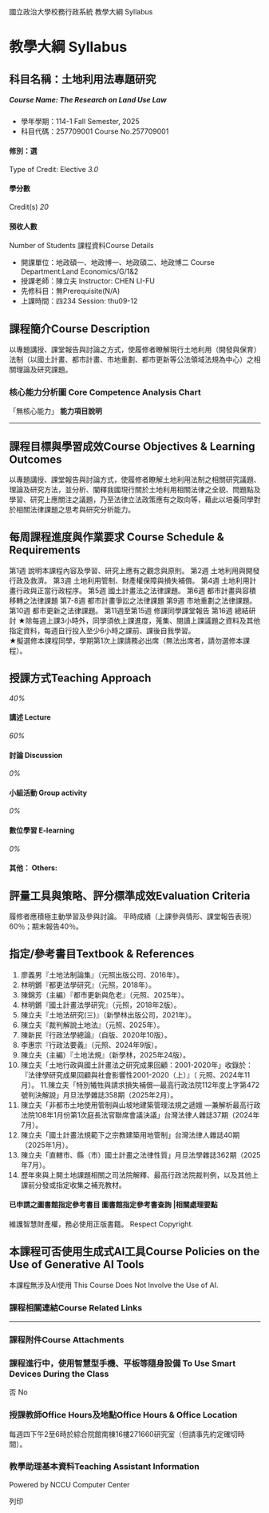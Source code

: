 國立政治大學校務行政系統 教學大綱 Syllabus
# 教學大綱 Syllabus
##  科目名稱：土地利用法專題研究
#####  Course Name: The Research on Land Use Law
  * 學年學期：114-1 Fall Semester, 2025 
  * 科目代碼：257709001 Course No.257709001


#### 修別：選
Type of Credit: Elective 
_3.0_
#### 學分數
Credit(s)
_20_
#### 預收人數
Number of Students
課程資料Course Details
  * 開課單位：地政碩一、地政博一、地政碩二、地政博二 Course Department:Land Economics/G/1&2 
  * 授課老師：陳立夫 Instructor: CHEN LI-FU 
  * 先修科目：無Prerequisite(N/A)
  * 上課時間：四234 Session: thu09-12


##  課程簡介Course Description
以專題講授、課堂報告與討論之方式，使履修者瞭解現行土地利用（開發與保育）法制（以國土計畫、都市計畫、市地重劃、都市更新等公法領域法規為中心）之相關理論及研究課題。
###  核心能力分析圖 Core Competence Analysis Chart
「無核心能力」 
**能力項目說明**
* * *
##  課程目標與學習成效Course Objectives & Learning Outcomes 
以專題講授、課堂報告與討論方式，使履修者瞭解土地利用法制之相關研究議題、理論及研究方法，並分析、闡釋我國現行關於土地利用相關法律之全貌、問題點及學習、研究上應關注之議題，乃至法律立法政策應有之取向等，藉此以培養同學對於相關法律課題之思考與研究分析能力。
##  每周課程進度與作業要求 Course Schedule & Requirements
第1週 說明本課程內容及學習、研究上應有之觀念與原則。
第2週 土地利用與開發行政及救濟。 
第3週 土地利用管制、財產權保障與損失補償。
第4週 土地利用計畫行政與正當行政程序。
第5週 國土計畫法之法律課題。
第6週 都市計畫與容積移轉之法律課題
第7-8週 都市計畫爭訟之法律課題
第9週 市地重劃之法律課題。
第10週 都市更新之法律課題。
第11週至第15週 修課同學課堂報告
第16週 總結研討
★除每週上課3小時外，同學須依上課進度，蒐集、閱讀上課議題之資料及其他指定資料，每週自行投入至少6小時之課前、課後自我學習。  
★擬選修本課程同學，學期第1次上課請務必出席（無法出席者，請勿選修本課程）。
##  授課方式Teaching Approach
_40%_
####  講述 Lecture
_60%_
####  討論 Discussion
_0%_
####  小組活動 Group activity
_0%_
####  數位學習 E-learning
_0%_
####  其他： Others:
##  評量工具與策略、評分標準成效Evaluation Criteria
履修者應積極主動學習及參與討論。
平時成績（上課參與情形、課堂報告表現）60％；期末報告40％。
##  指定/參考書目Textbook & References
1. 廖義男『土地法制論集』（元照出版公司、2016年）。
2. 林明鏘『都更法學研究』（元照，2018年）。
3. 陳錦芳（主編）『都市更新與危老』（元照、2025年）。
4. 林明鏘『國土計畫法學研究』（元照，2018年2版）。
5. 陳立夫『土地法研究(三)』（新學林出版公司，2021年）。
6. 陳立夫『裁判解說土地法』（元照、2025年）。
7. 陳新民『行政法學總論』（自版、2020年10版）。
8. 李惠宗『行政法要義』（元照、2024年9版）。
9. 陳立夫（主編）『土地法規』（新學林，2025年24版）。
10. 陳立夫「土地行政與國土計畫法之研究成果回顧：2001-2020年」收錄於：『法律學研究成果回顧與社會影響性2001-2020（上）』（ 元照、2024年11月）。
11.陳立夫「特別犧牲與請求損失補償—最高行政法院112年度上字第472號判決解說」月旦法學雜誌358期（2025年2月）。
12. 陳立夫「非都市土地使用管制與山坡地建築管理法規之遞嬗 —兼解析最高行政法院108年1月份第1次庭長法官聯席會議決議」台灣法律人雜誌37期（2024年7月）。
13. 陳立夫「國土計畫法規範下之宗教建築用地管制」台灣法律人雜誌40期（2025年1月）。
14. 陳立夫「直轄市、縣（市）國土計畫之法律性質」月旦法學雜誌362期（2025年7月）。
15. 歷年來與上開土地課題相關之司法院解釋、最高行政法院裁判例，以及其他上課前分發或指定收集之補充教材。
####  已申請之圖書館指定參考書目  圖書館指定參考書查詢 |相關處理要點
維護智慧財產權，務必使用正版書籍。 Respect Copyright.
##  本課程可否使用生成式AI工具Course Policies on the Use of Generative AI Tools
本課程無涉及AI使用 This Course Does Not Involve the Use of AI.
###  課程相關連結Course Related Links
* * *
###  課程附件Course Attachments
###  課程進行中，使用智慧型手機、平板等隨身設備 To Use Smart Devices During the Class
否  No
###  授課教師Office Hours及地點Office Hours & Office Location
每週四下午2至6時於綜合院館南棟16樓271660研究室（但請事先約定確切時間）。
###  教學助理基本資料Teaching Assistant Information
Powered by NCCU Computer Center
  
列印
